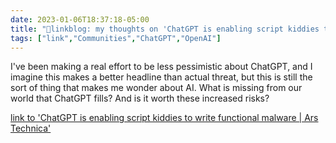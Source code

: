 ---date: 2023-01-06T18:37:18-05:00title: "🔗linkblog: my thoughts on 'ChatGPT is enabling script kiddies to write functional malware | Ars Technica'"tags: ["link","Communities","ChatGPT","OpenAI"]---I've been making a real effort to be less pessimistic about ChatGPT, and I imagine this makes a better headline than actual threat, but this is still the sort of thing that makes me wonder about AI. What is missing from our world that ChatGPT fills? And is it worth these increased risks?   [link to 'ChatGPT is enabling script kiddies to write functional malware | Ars Technica'](https://arstechnica.com/information-technology/2023/01/chatgpt-is-enabling-script-kiddies-to-write-functional-malware/)